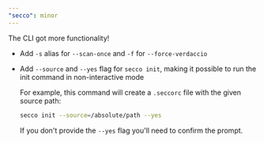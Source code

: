 ```yaml
---
"secco": minor
---
```


The CLI got more functionality!

- Add `-s` alias for `--scan-once` and `-f` for `--force-verdaccio`
- Add `--source` and `--yes` flag for `secco init`, making it possible to run the init command in non-interactive mode

    For example, this command will create a `.seccorc` file with the given source path:

    ```bash
    secco init --source=/absolute/path --yes
    ```

    If you don't provide the `--yes` flag you'll need to confirm the prompt.
